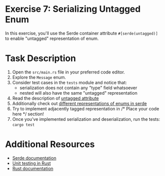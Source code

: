# Exercise 7: Serializing Untagged Enum

In this exercise, you'll use the Serde container attribute `#[serde(untagged)]` to enable "untagged" representation of enum.

# Task Description

1. Open the `src/main.rs` file in your preferred code editor.
2. Explore the `Message` enum.
3. Consider test cases in the `tests` module and notice that:
   - serialization does not contain any "type" field whatsoever
   - nested will also have the same "untagged" representation
4. Read the description of [untagged attribute](https://serde.rs/container-attrs.html#untagged)
5. Additionally check out [different representations of enums in serde](https://serde.rs/enum-representations.html)
6. Try to implement adjacently tagged representation in /* Place your code here */ section!
7. Once you've implemented serialization and deserialization, run the tests: `cargo test`

# Additional Resources

* [Serde documentation](https://serde.rs/)
* [Unit testing in Rust](https://doc.rust-lang.org/rust-by-example/testing/unit_testing.html)
* [Rust documentation](https://www.rust-lang.org/learn)

